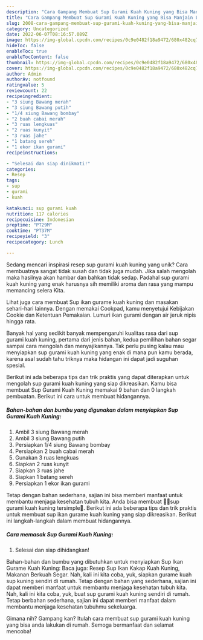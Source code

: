 ```yaml
---
description: "Cara Gampang Membuat Sup Gurami Kuah Kuning yang Bisa Manjain Lidah"
title: "Cara Gampang Membuat Sup Gurami Kuah Kuning yang Bisa Manjain Lidah"
slug: 2008-cara-gampang-membuat-sup-gurami-kuah-kuning-yang-bisa-manjain-lidah
category: Uncategorized
date: 2022-06-07T08:16:57.089Z
image: https://img-global.cpcdn.com/recipes/0c9e0482f18a9472/680x482cq70/sup-gurami-kuah-kuning-foto-resep-utama.jpg
hideToc: false
enableToc: true
enableTocContent: false
thumbnail: https://img-global.cpcdn.com/recipes/0c9e0482f18a9472/680x482cq70/sup-gurami-kuah-kuning-foto-resep-utama.jpg
cover: https://img-global.cpcdn.com/recipes/0c9e0482f18a9472/680x482cq70/sup-gurami-kuah-kuning-foto-resep-utama.jpg
author: Admin
authorAv: notfound
ratingvalue: 5
reviewcount: 22
recipeingredient:
- "3 siung Bawang merah"
- "3 siung Bawang putih"
- "1/4 siung Bawang bombay"
- "2 buah cabai merah"
- "3 ruas lengkuas"
- "2 ruas kunyit"
- "3 ruas jahe"
- "1 batang sereh"
- "1 ekor ikan gurami"
recipeinstructions:

- "Selesai dan siap dinikmati!"
categories:
- Resep
tags:
- sup
- gurami
- kuah

katakunci: sup gurami kuah 
nutrition: 117 calories
recipecuisine: Indonesian
preptime: "PT29M"
cooktime: "PT37M"
recipeyield: "3"
recipecategory: Lunch

---
```





Sedang mencari inspirasi resep sup gurami kuah kuning yang unik? Cara membuatnya sangat tidak susah dan tidak juga mudah. Jika salah mengolah maka hasilnya akan hambar dan bahkan tidak sedap. Padahal sup gurami kuah kuning yang enak harusnya sih memiliki aroma dan rasa yang mampu memancing selera Kita.





Lihat juga cara membuat Sup ikan gurame kuah kuning dan masakan sehari-hari lainnya. Dengan memakai Cookpad, kamu menyetujui Kebijakan Cookie dan Ketentuan Pemakaian. Lumuri ikan gurami dengan air jeruk nipis hingga rata.

Banyak hal yang sedikit banyak mempengaruhi kualitas rasa dari sup gurami kuah kuning, pertama dari jenis bahan, kedua pemilihan bahan segar sampai cara mengolah dan menyajikannya. Tak perlu pusing kalau mau menyiapkan sup gurami kuah kuning yang enak di mana pun kamu berada, karena asal sudah tahu triknya maka hidangan ini dapat jadi suguhan spesial.






Berikut ini ada beberapa tips dan trik praktis yang dapat diterapkan untuk mengolah sup gurami kuah kuning yang siap dikreasikan. Kamu bisa membuat Sup Gurami Kuah Kuning memakai 9 bahan dan 0 langkah pembuatan. Berikut ini cara untuk membuat hidangannya.

<!--inarticleads1-->

##### Bahan-bahan dan bumbu yang digunakan dalam menyiapkan Sup Gurami Kuah Kuning:

1. Ambil 3 siung Bawang merah
1. Ambil 3 siung Bawang putih
1. Persiapkan 1/4 siung Bawang bombay
1. Persiapkan 2 buah cabai merah
1. Gunakan 3 ruas lengkuas
1. Siapkan 2 ruas kunyit
1. Siapkan 3 ruas jahe
1. Siapkan 1 batang sereh
1. Persiapkan 1 ekor ikan gurami


Tetap dengan bahan sederhana, sajian ini bisa memberi manfaat untuk membantu menjaga kesehatan tubuh kita. Anda bisa membuat 🌿🌿sup gurami kuah kuning tersimple🍋. Berikut ini ada beberapa tips dan trik praktis untuk membuat sup ikan gurame kuah kuning yang siap dikreasikan. Berikut ini langkah-langkah dalam membuat hidangannya. 

<!--inarticleads2-->

##### Cara memasak Sup Gurami Kuah Kuning:


1. Selesai dan siap dihidangkan!

Bahan-bahan dan bumbu yang dibutuhkan untuk menyiapkan Sup Ikan Gurame Kuah Kuning: Baca juga: Resep Sup Ikan Kakap Kuah Kuning, Makanan Berkuah Segar. Nah, kali ini kita coba, yuk, siapkan gurame kuah sup kuning sendiri di rumah. Tetap dengan bahan yang sederhana, sajian ini dapat memberi manfaat untuk membantu menjaga kesehatan tubuh kita. Nah, kali ini kita coba, yuk, buat sup gurami kuah kuning sendiri di rumah. Tetap berbahan sederhana, sajian ini dapat memberi manfaat dalam membantu menjaga kesehatan tubuhmu sekeluarga. 

Gimana nih? Gampang kan? Itulah cara membuat sup gurami kuah kuning yang bisa anda lakukan di rumah. Semoga bermanfaat dan selamat mencoba!
